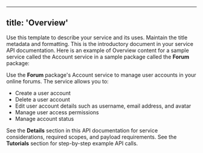 ---
 title: 'Overview'
 ---
 
Use this template to describe your service and its uses. Maintain the title metadata and formatting. This is the introductory document in your service API documentation. Here is an example of Overview content for a sample service called the Account service in a sample package called the **Forum** package: 
 
Use the **Forum** package's Account service to manage user accounts in your online forums. The service allows you to: 

* Create a user account
* Delete a user account
* Edit user account details such as username, email address, and avatar
* Manage user access permissions
* Manage account status

See the **Details** section in this API documentation for service considerations, required scopes, and payload requirements. See the **Tutorials** section for step-by-step example API calls. 
